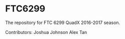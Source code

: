 # FTC6299
The repository for FTC 6299 QuadX 2016-2017 season. 

Contributors:
Joshua Johnson
Alex Tan